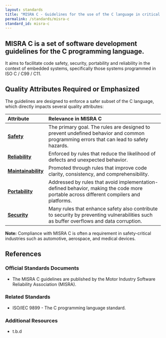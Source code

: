```yaml
---
layout: standards
title: "MISRA C - Guidelines for the use of the C language in critical systems"
permalink: /standards/misra-c
standard_id: misra-c
---
```


## MISRA C is a set of software development guidelines for the C programming language.

It aims to facilitate code safety, security, portability and reliability in the context of embedded systems, specifically those systems programmed in ISO C / C99 / C11.

## Quality Attributes Required or Emphasized

The guidelines are designed to enforce a safer subset of the C language, which directly impacts several quality attributes:

| Attribute | Relevance in MISRA C |
|:--- |:--- |
| **[Safety](/qualities/safety)** | The primary goal. The rules are designed to prevent undefined behavior and common programming errors that can lead to safety hazards. |
| **[Reliability](/qualities/reliability)** | Enforced by rules that reduce the likelihood of defects and unexpected behavior. |
| **[Maintainability](/qualities/maintainability)** | Promoted through rules that improve code clarity, consistency, and comprehensibility. |
| **[Portability](/qualities/portability)** | Addressed by rules that avoid implementation-defined behavior, making the code more portable across different compilers and platforms. |
| **[Security](/qualities/security)** | Many rules that enhance safety also contribute to security by preventing vulnerabilities such as buffer overflows and data corruption. |

**Note:** Compliance with MISRA C is often a requirement in safety-critical industries such as automotive, aerospace, and medical devices.

## References

### Official Standards Documents
- The MISRA C guidelines are published by the Motor Industry Software Reliability Association (MISRA).

### Related Standards
- ISO/IEC 9899 - The C programming language standard.

### Additional Resources
- t.b.d
